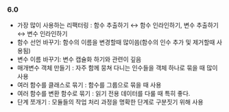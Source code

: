 ### 6.0

- 가장 많이 사용하는 리팩터링 : 함수 추출하기 ↔ 함수 인라인하기, 변수 추출하기 ↔ 변수 인라인하기
- 함수 선언 바꾸기: 함수의 이름을 변경할때 많이씀(함수의 인수 추가 및 제거할때 사용됨)
- 변수 이름 바꾸기: 변수 캡슐화 하기와 관련이 깊음
- 매개변수 객체 만들기 : 자주 함께 뭉쳐 다니는 인수들을 객체 하나로 묶을 때 많이 사용
- 여러 함수를 클래스로 묶기 : 함수를 그룹으로 묶을 때 사용
- 여러 함수를 변환 함수로 묶기 : 읽기 전용 데이터를 다룰 때 특히 좋다.
- 단계 쪼개기 : 모듈들의 작업 처리 과정을 명확한 단계로 구분짓기 위해 사용